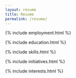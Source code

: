 ```yaml
---
layout: resume
title: Resume
permalink: /resume/
---
```


{% include employment.html %}

{% include education.html %}

{% include skills.html %}

{% include initiatives.html %}

{% include interests.html %}